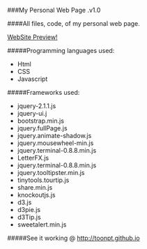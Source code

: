 ###My Personal Web Page .v1.0

####All files, code, of my personal web page.

[WebSite Preview!](images/GitHub_Preview/print.png)

#####Programming languages used:
- Html
- CSS
- Javascript

#####Frameworks used:
- jquery-2.1.1.js
- jquery-ui.j
- bootstrap.min.js
- jquery.fullPage.js
- jquery.animate-shadow.js
- jquery.mousewheel-min.js
- jquery.terminal-0.8.8.min.js
- LetterFX.js
- jquery.terminal-0.8.8.min.js
- jquery.tooltipster.min.js
- tinytools.tourtip.js
- share.min.js
- knockoutjs.js
- d3.js
- d3pie.js
- d3Tip.js
- sweetalert.min.js

#####See it working @ http://toonpt.github.io
